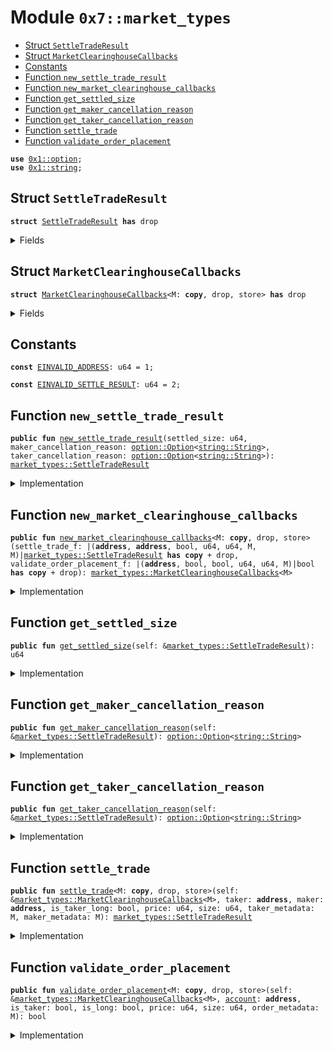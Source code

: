 
<a id="0x7_market_types"></a>

# Module `0x7::market_types`



-  [Struct `SettleTradeResult`](#0x7_market_types_SettleTradeResult)
-  [Struct `MarketClearinghouseCallbacks`](#0x7_market_types_MarketClearinghouseCallbacks)
-  [Constants](#@Constants_0)
-  [Function `new_settle_trade_result`](#0x7_market_types_new_settle_trade_result)
-  [Function `new_market_clearinghouse_callbacks`](#0x7_market_types_new_market_clearinghouse_callbacks)
-  [Function `get_settled_size`](#0x7_market_types_get_settled_size)
-  [Function `get_maker_cancellation_reason`](#0x7_market_types_get_maker_cancellation_reason)
-  [Function `get_taker_cancellation_reason`](#0x7_market_types_get_taker_cancellation_reason)
-  [Function `settle_trade`](#0x7_market_types_settle_trade)
-  [Function `validate_order_placement`](#0x7_market_types_validate_order_placement)


<pre><code><b>use</b> <a href="../../aptos-framework/../aptos-stdlib/../move-stdlib/doc/option.md#0x1_option">0x1::option</a>;
<b>use</b> <a href="../../aptos-framework/../aptos-stdlib/../move-stdlib/doc/string.md#0x1_string">0x1::string</a>;
</code></pre>



<a id="0x7_market_types_SettleTradeResult"></a>

## Struct `SettleTradeResult`



<pre><code><b>struct</b> <a href="market_types.md#0x7_market_types_SettleTradeResult">SettleTradeResult</a> <b>has</b> drop
</code></pre>



<details>
<summary>Fields</summary>


<dl>
<dt>
<code>settled_size: u64</code>
</dt>
<dd>

</dd>
<dt>
<code>maker_cancellation_reason: <a href="../../aptos-framework/../aptos-stdlib/../move-stdlib/doc/option.md#0x1_option_Option">option::Option</a>&lt;<a href="../../aptos-framework/../aptos-stdlib/../move-stdlib/doc/string.md#0x1_string_String">string::String</a>&gt;</code>
</dt>
<dd>

</dd>
<dt>
<code>taker_cancellation_reason: <a href="../../aptos-framework/../aptos-stdlib/../move-stdlib/doc/option.md#0x1_option_Option">option::Option</a>&lt;<a href="../../aptos-framework/../aptos-stdlib/../move-stdlib/doc/string.md#0x1_string_String">string::String</a>&gt;</code>
</dt>
<dd>

</dd>
</dl>


</details>

<a id="0x7_market_types_MarketClearinghouseCallbacks"></a>

## Struct `MarketClearinghouseCallbacks`



<pre><code><b>struct</b> <a href="market_types.md#0x7_market_types_MarketClearinghouseCallbacks">MarketClearinghouseCallbacks</a>&lt;M: <b>copy</b>, drop, store&gt; <b>has</b> drop
</code></pre>



<details>
<summary>Fields</summary>


<dl>
<dt>
<code>settle_trade_f: |(<b>address</b>, <b>address</b>, bool, u64, u64, M, M)|<a href="market_types.md#0x7_market_types_SettleTradeResult">market_types::SettleTradeResult</a> <b>has</b> <b>copy</b> + drop</code>
</dt>
<dd>

</dd>
<dt>
<code>validate_order_placement_f: |(<b>address</b>, bool, bool, u64, u64, M)|bool <b>has</b> <b>copy</b> + drop</code>
</dt>
<dd>

</dd>
</dl>


</details>

<a id="@Constants_0"></a>

## Constants


<a id="0x7_market_types_EINVALID_ADDRESS"></a>



<pre><code><b>const</b> <a href="market_types.md#0x7_market_types_EINVALID_ADDRESS">EINVALID_ADDRESS</a>: u64 = 1;
</code></pre>



<a id="0x7_market_types_EINVALID_SETTLE_RESULT"></a>



<pre><code><b>const</b> <a href="market_types.md#0x7_market_types_EINVALID_SETTLE_RESULT">EINVALID_SETTLE_RESULT</a>: u64 = 2;
</code></pre>



<a id="0x7_market_types_new_settle_trade_result"></a>

## Function `new_settle_trade_result`



<pre><code><b>public</b> <b>fun</b> <a href="market_types.md#0x7_market_types_new_settle_trade_result">new_settle_trade_result</a>(settled_size: u64, maker_cancellation_reason: <a href="../../aptos-framework/../aptos-stdlib/../move-stdlib/doc/option.md#0x1_option_Option">option::Option</a>&lt;<a href="../../aptos-framework/../aptos-stdlib/../move-stdlib/doc/string.md#0x1_string_String">string::String</a>&gt;, taker_cancellation_reason: <a href="../../aptos-framework/../aptos-stdlib/../move-stdlib/doc/option.md#0x1_option_Option">option::Option</a>&lt;<a href="../../aptos-framework/../aptos-stdlib/../move-stdlib/doc/string.md#0x1_string_String">string::String</a>&gt;): <a href="market_types.md#0x7_market_types_SettleTradeResult">market_types::SettleTradeResult</a>
</code></pre>



<details>
<summary>Implementation</summary>


<pre><code><b>public</b> <b>fun</b> <a href="market_types.md#0x7_market_types_new_settle_trade_result">new_settle_trade_result</a>(
    settled_size: u64,
    maker_cancellation_reason: Option&lt;String&gt;,
    taker_cancellation_reason: Option&lt;String&gt;
): <a href="market_types.md#0x7_market_types_SettleTradeResult">SettleTradeResult</a> {
    <a href="market_types.md#0x7_market_types_SettleTradeResult">SettleTradeResult</a> {
        settled_size,
        maker_cancellation_reason,
        taker_cancellation_reason
    }
}
</code></pre>



</details>

<a id="0x7_market_types_new_market_clearinghouse_callbacks"></a>

## Function `new_market_clearinghouse_callbacks`



<pre><code><b>public</b> <b>fun</b> <a href="market_types.md#0x7_market_types_new_market_clearinghouse_callbacks">new_market_clearinghouse_callbacks</a>&lt;M: <b>copy</b>, drop, store&gt;(settle_trade_f: |(<b>address</b>, <b>address</b>, bool, u64, u64, M, M)|<a href="market_types.md#0x7_market_types_SettleTradeResult">market_types::SettleTradeResult</a> <b>has</b> <b>copy</b> + drop, validate_order_placement_f: |(<b>address</b>, bool, bool, u64, u64, M)|bool <b>has</b> <b>copy</b> + drop): <a href="market_types.md#0x7_market_types_MarketClearinghouseCallbacks">market_types::MarketClearinghouseCallbacks</a>&lt;M&gt;
</code></pre>



<details>
<summary>Implementation</summary>


<pre><code><b>public</b> <b>fun</b> <a href="market_types.md#0x7_market_types_new_market_clearinghouse_callbacks">new_market_clearinghouse_callbacks</a>&lt;M: store + <b>copy</b> + drop&gt;(
    // settle_trade_f arguments: taker, maker, is_taker_long, price, size
    settle_trade_f: |<b>address</b>, <b>address</b>, bool, u64, u64, M, M| <a href="market_types.md#0x7_market_types_SettleTradeResult">SettleTradeResult</a> <b>has</b> drop + <b>copy</b>,
    // validate_settlement_update_f arguments: accoun, is_taker, is_long, price, size
    validate_order_placement_f: |<b>address</b>, bool, bool, u64, u64, M| bool <b>has</b> drop + <b>copy</b>,
): <a href="market_types.md#0x7_market_types_MarketClearinghouseCallbacks">MarketClearinghouseCallbacks</a>&lt;M&gt; {
    <a href="market_types.md#0x7_market_types_MarketClearinghouseCallbacks">MarketClearinghouseCallbacks</a> {
        settle_trade_f,
        validate_order_placement_f,
    }
}
</code></pre>



</details>

<a id="0x7_market_types_get_settled_size"></a>

## Function `get_settled_size`



<pre><code><b>public</b> <b>fun</b> <a href="market_types.md#0x7_market_types_get_settled_size">get_settled_size</a>(self: &<a href="market_types.md#0x7_market_types_SettleTradeResult">market_types::SettleTradeResult</a>): u64
</code></pre>



<details>
<summary>Implementation</summary>


<pre><code><b>public</b> <b>fun</b> <a href="market_types.md#0x7_market_types_get_settled_size">get_settled_size</a>(self: &<a href="market_types.md#0x7_market_types_SettleTradeResult">SettleTradeResult</a>): u64 {
    self.settled_size
}
</code></pre>



</details>

<a id="0x7_market_types_get_maker_cancellation_reason"></a>

## Function `get_maker_cancellation_reason`



<pre><code><b>public</b> <b>fun</b> <a href="market_types.md#0x7_market_types_get_maker_cancellation_reason">get_maker_cancellation_reason</a>(self: &<a href="market_types.md#0x7_market_types_SettleTradeResult">market_types::SettleTradeResult</a>): <a href="../../aptos-framework/../aptos-stdlib/../move-stdlib/doc/option.md#0x1_option_Option">option::Option</a>&lt;<a href="../../aptos-framework/../aptos-stdlib/../move-stdlib/doc/string.md#0x1_string_String">string::String</a>&gt;
</code></pre>



<details>
<summary>Implementation</summary>


<pre><code><b>public</b> <b>fun</b> <a href="market_types.md#0x7_market_types_get_maker_cancellation_reason">get_maker_cancellation_reason</a>(self: &<a href="market_types.md#0x7_market_types_SettleTradeResult">SettleTradeResult</a>): Option&lt;String&gt; {
    self.maker_cancellation_reason
}
</code></pre>



</details>

<a id="0x7_market_types_get_taker_cancellation_reason"></a>

## Function `get_taker_cancellation_reason`



<pre><code><b>public</b> <b>fun</b> <a href="market_types.md#0x7_market_types_get_taker_cancellation_reason">get_taker_cancellation_reason</a>(self: &<a href="market_types.md#0x7_market_types_SettleTradeResult">market_types::SettleTradeResult</a>): <a href="../../aptos-framework/../aptos-stdlib/../move-stdlib/doc/option.md#0x1_option_Option">option::Option</a>&lt;<a href="../../aptos-framework/../aptos-stdlib/../move-stdlib/doc/string.md#0x1_string_String">string::String</a>&gt;
</code></pre>



<details>
<summary>Implementation</summary>


<pre><code><b>public</b> <b>fun</b> <a href="market_types.md#0x7_market_types_get_taker_cancellation_reason">get_taker_cancellation_reason</a>(self: &<a href="market_types.md#0x7_market_types_SettleTradeResult">SettleTradeResult</a>): Option&lt;String&gt; {
    self.taker_cancellation_reason
}
</code></pre>



</details>

<a id="0x7_market_types_settle_trade"></a>

## Function `settle_trade`



<pre><code><b>public</b> <b>fun</b> <a href="market_types.md#0x7_market_types_settle_trade">settle_trade</a>&lt;M: <b>copy</b>, drop, store&gt;(self: &<a href="market_types.md#0x7_market_types_MarketClearinghouseCallbacks">market_types::MarketClearinghouseCallbacks</a>&lt;M&gt;, taker: <b>address</b>, maker: <b>address</b>, is_taker_long: bool, price: u64, size: u64, taker_metadata: M, maker_metadata: M): <a href="market_types.md#0x7_market_types_SettleTradeResult">market_types::SettleTradeResult</a>
</code></pre>



<details>
<summary>Implementation</summary>


<pre><code><b>public</b> <b>fun</b> <a href="market_types.md#0x7_market_types_settle_trade">settle_trade</a>&lt;M: store + <b>copy</b> + drop&gt;(self: &<a href="market_types.md#0x7_market_types_MarketClearinghouseCallbacks">MarketClearinghouseCallbacks</a>&lt;M&gt;, taker: <b>address</b>, maker: <b>address</b>, is_taker_long: bool, price: u64, size: u64, taker_metadata: M, maker_metadata: M): <a href="market_types.md#0x7_market_types_SettleTradeResult">SettleTradeResult</a> {
    (self.settle_trade_f)(taker, maker, is_taker_long, price, size, taker_metadata, maker_metadata)
}
</code></pre>



</details>

<a id="0x7_market_types_validate_order_placement"></a>

## Function `validate_order_placement`



<pre><code><b>public</b> <b>fun</b> <a href="market_types.md#0x7_market_types_validate_order_placement">validate_order_placement</a>&lt;M: <b>copy</b>, drop, store&gt;(self: &<a href="market_types.md#0x7_market_types_MarketClearinghouseCallbacks">market_types::MarketClearinghouseCallbacks</a>&lt;M&gt;, <a href="../../aptos-framework/doc/account.md#0x1_account">account</a>: <b>address</b>, is_taker: bool, is_long: bool, price: u64, size: u64, order_metadata: M): bool
</code></pre>



<details>
<summary>Implementation</summary>


<pre><code><b>public</b> <b>fun</b> <a href="market_types.md#0x7_market_types_validate_order_placement">validate_order_placement</a>&lt;M: store + <b>copy</b> + drop&gt;(self: &<a href="market_types.md#0x7_market_types_MarketClearinghouseCallbacks">MarketClearinghouseCallbacks</a>&lt;M&gt;, <a href="../../aptos-framework/doc/account.md#0x1_account">account</a>: <b>address</b>, is_taker: bool, is_long: bool, price: u64, size: u64, order_metadata: M): bool {
    (self.validate_order_placement_f)(<a href="../../aptos-framework/doc/account.md#0x1_account">account</a>, is_taker, is_long, price, size, order_metadata)
}
</code></pre>



</details>


[move-book]: https://aptos.dev/move/book/SUMMARY
